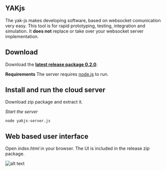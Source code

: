 ## YAKjs

The yak-js makes developing software, based on websocket comunication very easy. 
This tool is for rapid prototyping, testing, integration and simulation. 
It **does not** replace or take over your websocket server implementation.  

## Download 
Download the **[latest release package 0.2.0](https://github.com/yakChris/yak-js/releases)**.

**Requirements**
The server requires [node.js](http://nodejs.org/) to run.

## Install and run the cloud server

Download zip package and extract it.

_Start the server_

``` node yakjs-server.js ```

## Web based user interface

Open _index.html_ in your browser. The UI is included in the release zip package.

![alt text](https://raw.github.com/yakChris/yak-js/master/yakjs-ui/doc/screenshot-v0.2.0-03.png "screenshot")
